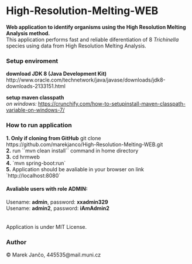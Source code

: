 # High-Resolution-Melting-WEB
<b>Web application to identify organisms using the High Resolution Melting Analysis method.</b><br/>
This application performs fast and reliable diferentiation of 8 <i>Trichinella</i> species using data
from High Resolution Melting Analysis.
<h3>Setup enviroment</h3>
<b>download JDK 8 (Java Development Kit)</b>
<br/>
http://www.oracle.com/technetwork/java/javase/downloads/jdk8-downloads-2133151.html

<b>setup maven classpath</b>
<br/>
<i>on windows:</i>
https://crunchify.com/how-to-setupinstall-maven-classpath-variable-on-windows-7/

<h3>How to run application</h3>
<b>1. Only if cloning from GitHub</b> git clone https://github.com/marekjanco/High-Resolution-Melting-WEB.git
<br/>
<b>2.</b> run ``mvn clean install`` command in home directory
<br/>
<b>3.</b> cd hrmweb
<br/>
<b>4.</b> `mvn spring-boot:run` 
<br/>
<b>5.</b> Application should be avaliable in your browser on link `http://localhost:8080`

<h4>Avaliable users with role ADMIN:</h4>
Usename: <b>admin</b>, password: <b>xxadmin329</b><br/>
Usename: <b>admin2</b>, password: <b>iAmAdmin2</b>
<br/><br/><br/>
Application is under MIT License.
<h3>Author</h3>
&copy; Marek Jančo, 445535@mail.muni.cz
